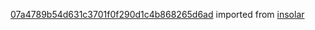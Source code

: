[07a4789b54d631c3701f0f290d1c4b868265d6ad](https://github.com/insolar/insolar/commit/07a4789b54d631c3701f0f290d1c4b868265d6ad) imported from [insolar](https://github.com/insolar/insolar)

